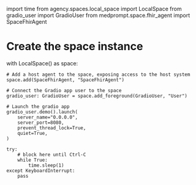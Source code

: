 import time
from agency.spaces.local_space import LocalSpace
from gradio_user import GradioUser
from medprompt.space.fhir_agent import SpaceFhirAgent

# Create the space instance
with LocalSpace() as space:

    # Add a host agent to the space, exposing access to the host system
    space.add(SpaceFhirAgent, "SpaceFhirAgent")

    # Connect the Gradio app user to the space
    gradio_user: GradioUser = space.add_foreground(GradioUser, "User")

    # Launch the gradio app
    gradio_user.demo().launch(
        server_name="0.0.0.0",
        server_port=8080,
        prevent_thread_lock=True,
        quiet=True,
    )

    try:
        # block here until Ctrl-C
        while True:
            time.sleep(1)
    except KeyboardInterrupt:
        pass